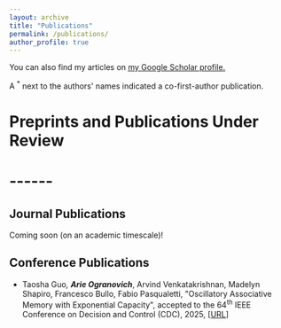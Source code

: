 ```yaml
---
layout: archive
title: "Publications"
permalink: /publications/
author_profile: true
---
```


You can also find my articles on <u><a href="https://scholar.google.com/citations?user=jnYTz5IAAAAJ&hl=en&oi=ao">my Google Scholar profile</a>.</u>

A <sup>*</sup> next to the authors' names indicated a co-first-author publication.



# Preprints and Publications Under Review
# ------

Journal Publications
------

Coming soon (on an academic timescale)!



Conference Publications
------

* Taosha Guo<sup>*</sup>, <b>Arie Ogranovich<sup>*</sup></b>, Arvind Venkatakrishnan, Madelyn Shapiro, Francesco Bullo, Fabio Pasqualetti, "Oscillatory Associative Memory with Exponential Capacity", accepted to the 64<sup>th</sup> IEEE Conference on Decision and Control (CDC), 2025, [[URL](https://arxiv.org/abs/2507.03293)]